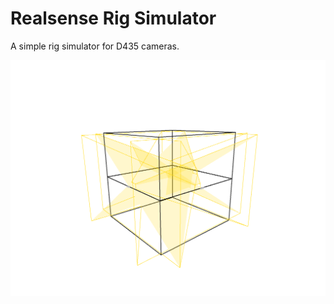 # Realsense Rig Simulator
A simple rig simulator for D435 cameras.

![Rig Example](readme/rig_example.png)

